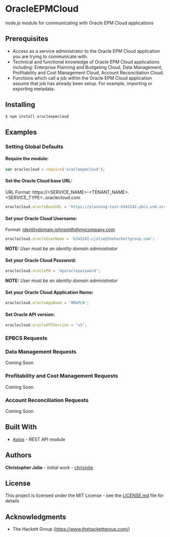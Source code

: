 # OracleEPMCloud

node.js module for communicating with Oracle EPM Cloud applications


## Prerequisites

* Access as a service administrator to the Oracle EPM Cloud application you are trying to communicate with.
* Technical and functional knowledge of Oracle EPM Cloud applications including: Enterprise Planning and Budgeting Cloud, Data Management, Profitability and Cost Management Cloud, Account Reconciliation Cloud.
* Functions which call a job within the Oracle EPM Cloud application assume that job has already been setup.  For example, importing or exporting metadata.



## Installing

```bash
$ npm install oracleepmcloud
```

## Examples

### Setting Global Defaults


#### Require the module:

```js
var oraclecloud = require('oracleepmcloud');
```


#### Set the Oracle Cloud base URL:

URL Format: https://<SERVICE_NAME>-<TENANT_NAME>.<SERVICE_TYPE>.<dcX>.oraclecloud.com

```js
oraclecloud.oracleBaseURL = 'https://planning-test-b345242.pbcs.us6.oraclecloud.com';
```


#### Set your Oracle Cloud Username:

Format: identitydomain.johnsmith@mycompany.com

```js
oraclecloud.oracleUserName = 'b345242.cjolie@thehackettgroup.com';
```

**NOTE:** *User must be an identity domain administrator*

#### Set your Oracle Cloud Password:

```js
oraclecloud.oraclePW = 'myoraclepassword';
```

**NOTE:** *User must be an identity domain administrator*


#### Set your Oracle Cloud Application Name:

```js
oraclecloud.oracleAppName = 'ORGPLN';
```


#### Set Oracle API version:

```js
oraclecloud.oracleAPIVersion = 'v3';
```


### EPBCS Requests



### Data Management Requests

Coming Soon

### Profitability and Cost Management Requests

Coming Soon

### Account Reconciliation Requests

Coming Soon


## Built With

* [Axios](https://www.npmjs.com/package/axios) - REST API module


## Authors

**Christopher Jolie** - *Initial work* - [chrisjolie](https://github.com/ChrisJolie)

## License

This project is licensed under the MIT License - see the [LICENSE.md](LICENSE.md) file for details

## Acknowledgments

* The Hackett Group (https://www.thehackettgroup.com/)
